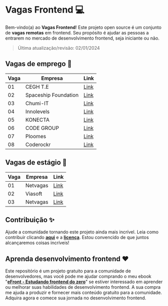 # Vagas Frontend 💻

Bem-vindo(a) ao **Vagas Frontend**! Este projeto open source é um conjunto de **vagas remotas** em frontend. Seu propósito é ajudar as pessoas a entrarem no mercado de desenvolvimento frontend, seja iniciante ou não.

> Última atualização/revisão: 02/01/2024

## Vagas de emprego 🎉

| Vaga | Empresa              | Link                                     |
| ---- | -------------------- | ---------------------------------------- |
| 01   | CEGH T.E             | [Link](https://encurtador.com.br/lnpI6)  |
| 02   | Spaceship Foundation | [Link](https://encurtador.com.br/nAGT2)  |
| 03   | Chumi-IT             | [Link](https://encurtador.com.br/fhOPS)  |
| 04   | Innolevels           | [Link](https://encurtador.com.br/dDV08)  |
| 05   | KONECTA              | [Link](https://encurtador.com.br/fmnLQ)  |
| 06   | CODE GROUP           | [Link](https://encurtador.com.br/dhopJ)  |
| 07   | Ploomes              | [Link](https://encurtador.com.br/noKO8)  |
| 08   | Coderockr            | [Link](https://encurtador.com.br/bls89)  |

## Vagas de estágio 🎉

| Vaga | Empresa     | Link                                    |
| ---- | ----------- | --------------------------------------- |
| 01   | Netvagas    | [Link](https://encurtador.com.br/imrIN) |
| 02   | Viasoft     | [Link](https://encurtador.com.br/apw78) |
| 03   | Netvagas    | [Link](https://encurtador.com.br/fyDRX) |


## Contribuição ✨

Ajude a comunidade tornando este projeto ainda mais incrível. Leia como contribuir clicando **[aqui](https://github.com/iuricode/vagas-frontend/blob/main/CONTRIBUTING.md)** e a **[licença](https://github.com/iuricode/desafios-frontend/blob/main/LICENSE.md)**. Estou convencido de que juntos alcançaremos coisas incríveis!

## Aprenda desenvolvimento frontend ❤️

Este repositório é um projeto gratuito para a comunidade de desenvolvedores, mas você pode me ajudar comprando o meu ebook "**[eFront - Estudando frontend do zero](https://iuricode.com/efront)**" se estiver interessado em aprender ou melhorar suas habilidades de desenvolvimento frontend. A sua compra me ajuda a produzir e fornecer mais conteúdo gratuito para a comunidade. Adquira agora e comece sua jornada no desenvolvimento frontend.
